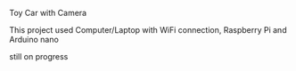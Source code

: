 Toy Car with Camera

This project used Computer/Laptop with WiFi connection, Raspberry Pi
and Arduino nano

still on progress
